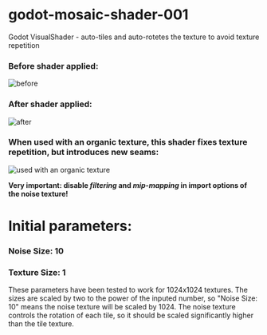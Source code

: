 # godot-mosaic-shader-001
Godot VisualShader - auto-tiles and auto-rotetes the texture to avoid texture repetition

### Before shader applied:
![before](https://github.com/felix-lipski/godot-mosaic-shader-001/blob/master/demos/before.png)

### After shader applied:
![after](https://github.com/felix-lipski/godot-mosaic-shader-001/blob/master/demos/after.png)

### When used with an organic texture, this shader fixes texture repetition, but introduces new seams:
![used with an organic texture](https://github.com/felix-lipski/godot-mosaic-shader-001/blob/master/demos/organic.png)

**Very important: disable _filtering_ and _mip-mapping_ in import options of the noise texture!**

# Initial parameters:
### Noise Size: 10
### Texture Size: 1

These parameters have been tested to work for 1024x1024 textures. 
The sizes are scaled by two to the power of the inputed number, so "Noise Size: 10" means the noise texture will be scaled by 1024. 
The noise texture controls the rotation of each tile, so it should be scaled significantly higher than the tile texture.

